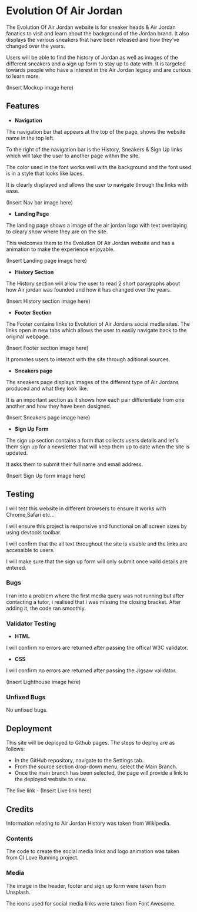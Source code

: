 # Evolution Of Air Jordan

The Evolution Of Air Jordan website is for sneaker heads & Air Jordan fanatics to visit and learn about the background of the Jordan brand. It also displays the various sneakers that have been released and how they’ve changed over the years.

Users will be able to find the history of Jordan as well as images of the different sneakers and a sign up form to stay up to date with. It is targeted towards people who have a interest in the Air Jordan legacy and are curious to learn more.

(Insert Mockup image here)

## Features


- __Navigation__

The navigation bar that appears at the top of the page, shows the website name in the top left.

To the right of the navigation bar is the History, Sneakers & Sign Up links which will take the user to another page within the site.

The color used in the font works well with the background and the font used is in a style that looks like laces. 

It is clearly displayed and allows the user to navigate through the links with ease.

(Insert Nav bar image here)

- __Landing Page__

The landing page shows a image of the air jordan logo with text overlaying to cleary show where they are on the site.

This welcomes them to the Evolution Of Air Jordan website and has a animation to make the experience enjoyable.

(Insert Landing page image here)

- __History Section__

The History section will allow the user to read 2 short paragraphs about how Air jordan was founded and how it has changed over the years.

(Insert History section image here)

- __Footer Section__

The Footer contains links to Evolution of Air Jordans social media sites. The links open in new tabs which allows the user to easily navigate back to the original webpage.

(Insert Footer section image here)

It promotes users to interact with the site through aditional sources.

- __Sneakers page__

The sneakers page displays images of the different type of Air Jordans produced and what they look like.

It is an important section as it shows how each pair differentiate from one another and how they have been designed.

(Insert Sneakers page image here)

- __Sign Up Form__

The sign up section contains a form that collects users details and let's them sign up for a newsletter that will keep them up to date when the site is updated.

It asks them to submit their full name and email address.

(Insert Sign Up form image here)

## Testing

I will test this website in different browsers to ensure it works with Chrome,Safari etc...

I will ensure this project is responsive and functional on all screen sizes by using devtools toolbar.

I will confirm that the all text throughout the site is visable and the links are accessible to users. 

I will make sure that the sign up form will only submit once vaild details are entered.



### Bugs

I ran into a problem where the first media query was not running but after contacting a tutor, i realised that i was missing the closing bracket. After adding it, the code ran smoothly.


### Validator Testing


- __HTML__

I will confirm no errors are returned after passing the offical W3C validator.

- __CSS__

I will confirm no errors are returned after passing the Jigsaw validator.

(Insert Lighthouse image here)


### Unfixed Bugs

No unfixed bugs.


## Deployment

This site will be deployed to Github pages. The steps to deploy are as follows:

- In the GitHub repository, navigate to the Settings tab.
- From the source section drop-down menu, select the Main Branch.
- Once the main branch has been selected, the page will provide a link to the deployed website to view.

The live link - (Insert Live link here)

## Credits

Information relating to Air Jordan History was taken from Wikipedia.

### Contents

The code to create the social media links and logo animation was taken from CI Love Running project.

### Media

The image in the header, footer and sign up form were taken from Unsplash.

The icons used for social media links were taken from Font Awesome.


